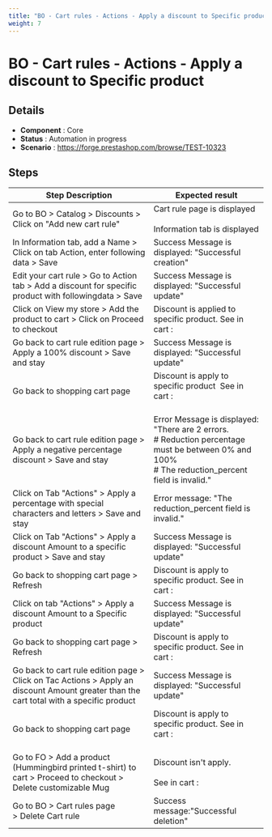 ```yaml
---
title: "BO - Cart rules - Actions - Apply a discount to Specific product"
weight: 7
---
```


# BO - Cart rules - Actions - Apply a discount to Specific product
## Details
* **Component** : Core
* **Status** : Automation in progress
* **Scenario** : https://forge.prestashop.com/browse/TEST-10323

## Steps
| Step Description | Expected result |
| ----- | ----- |
| Go to BO > Catalog > Discounts > Click on "Add new cart rule" | Cart rule page is displayed<br><br>Information tab is displayed |
| In Information tab, add a Name > Click on tab Action, enter following data > Save | Success Message is displayed: "Successful creation" |
| Edit your cart rule > Go to Action tab > Add a discount for specific product with followingdata > Save | Success Message is displayed: "Successful update" |
| Click on View my store > Add the product to cart > Click on Proceed to checkout | Discount is applied to specific product. See in cart :<br>|1 item|€16.68|<br>|Discount(s)|-€8.34|<br>|Shipping|Free|<br>|Total (tax incl.)|€8.34|<br>| Test|-€8.34 | |
| Go back to cart rule edition page > Apply a 100% discount > Save and stay | Success Message is displayed: "Successful update" |
| Go back to shopping cart page | Discount is apply to specific product  See in cart :<br><br>|1 item|€16.68|<br>|Discount(s)|-€16.68|<br>|Shipping|Free|<br>|Total (tax incl.)|€0.00|<br>| Test|-€16.68| |
| Go back to cart rule edition page > Apply a negative percentage discount > Save and stay | Error Message is displayed: "There are 2 errors.<br> # Reduction percentage must be between 0% and 100%<br> # The reduction_percent field is invalid." |
| Click on Tab "Actions" > Apply a percentage with special characters and letters > Save and stay | Error message: "The reduction_percent field is invalid." |
| Click on Tab "Actions" > Apply a discount Amount to a specific product > Save and stay | Success Message is displayed: "Successful update" |
| Go back to shopping cart page > Refresh | Discount is apply to specific product. See in cart :<br>|1 item|€16.68|<br>|Discount(s)|-€10.00|<br>|Shipping|Free|<br>|Total (tax incl.)|€6.68|<br>|Test| -€10.00 | |
| Click on tab "Actions" > Apply a discount Amount to a Specific product | Success Message is displayed: "Successful update" |
| Go back to shopping cart page > Refresh | Discount is apply to specific product. See in cart :<br>|1 item|€16.68|<br>|Discount(s)|-€12.00|<br>|Shipping|Free|<br>|Total (tax incl.)|€4.68|<br>|Test|-€12.00| |
| Go back to cart rule edition page > Click on Tac Actions > Apply an discount Amount greater than the cart total with a specific product | Success Message is displayed: "Successful update" |
| Go back to shopping cart page | Discount is apply to specific product. See in cart :<br> <br>|1 item|€16.68|<br>|Discount(s)|-€16.68|<br>|Shipping|Free|<br>|Total (tax incl.)|€0.00|<br>|Test|-€16.68| |
| Go to FO > Add a product (Hummingbird printed t-shirt) to cart > Proceed to checkout > Delete customizable Mug | Discount isn't apply.<br><br>See in cart :<br>|1 item|€22.94|<br>|Shipping|Free|<br>|Total (tax incl.)|€22.94| |
| Go to BO > Cart rules page > Delete Cart rule | Success message:"Successful deletion" |
